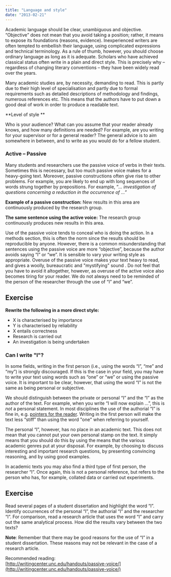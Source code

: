 ```yaml
---
title: "Language and style"
date: "2013-02-21"
---
```


Academic language should be clear, unambiguous and objective. “Objective” does not mean that you avoid taking a position; rather, it means to expose its foundations (reasons, evidence). Inexperienced writers are often tempted to embellish their language, using complicated expressions and technical terminology. As a rule of thumb, however, you should choose ordinary language as long as it is adequate. Scholars who have achieved classical status often write in a plain and direct style. This is precisely why – regardless of changing literary conventions – they have been widely read over the years.

Many academic studies are, by necessity, demanding to read. This is partly due to their high level of specialisation and partly due to formal requirements such as detailed descriptions of methodology and findings, numerous references etc. This means that the authors have to put down a good deal of work in order to produce a readable text.

**Level of style **

Who is your audience? What can you assume that your reader already knows, and how many definitions are needed? For example, are you writing for your supervisor or for a general reader? The general advice is to aim somewhere in between, and to write as you would do for a fellow student.

### **Active – Passive**

Many students and researchers use the passive voice of verbs in their texts. Sometimes this is necessary, but too much passive voice makes for a heavy-going text. Moreover, passive constructions often give rise to other problems. For example, you are likely to end up with long sequences of words strung together by prepositions. For example, “_… investigation of questions concerning a reduction in the occurrence of …”_

**Example of a passive construction:** New results in this area are continuously produced by the research group.

**The same sentence using the active voice:** The research group continuously produces new results in this area.

Use of the passive voice tends to conceal who is doing the action. In a methods section, this is often the norm since the results should be reproducible by anyone. However, there is a common misunderstanding that sentences using the passive voice are more “objective”, because the author avoids saying “I” or “we”. It is sensible to vary your writing style as appropriate. Overuse of the passive voice makes your text heavy to read, and gives a woolly, bureaucratic and "mystifying" sound . Do not feel that you have to avoid it altogether, however, as overuse of the active voice also becomes tiring for your reader. We do not always need to be reminded of the person of the researcher through the use of “I” and “we”.

## Exercise

**Rewrite the following in a more direct style:**

- X is characterised by importance
- Y is characterised by reliability
- X entails correctness
- Research is carried out
- An investigation is being undertaken

### Can I write "I"?

In some fields, writing in the first person (i.e., using the words “I”, “me” and “my”) is strongly discouraged. If this is the case in your field, you may have to write your text using words such as “one” or “we” or using the passive voice. It is important to be clear, however, that using the word “I” is not the same as being personal or subjective.

We should distinguish between the private or personal “I” and the “I” as the author of the text. For example, when you write “I will now explain …”, this is _not_ a personal statement. In most disciplines the use of the authorial “I” is fine in, e.g. [pointers for the reader](/en/writing/language-and-style/flow/). Writing in the first person will make the text less “stiff” than using the word "one" when referring to yourself.

The personal “I”, however, has no place in an academic text. This does not mean that you cannot put your own personal stamp on the text. It simply means that you should do this by using the means that the various academic genres put at your disposal. For example, by choosing to discuss interesting and important research questions, by presenting convincing reasoning, and by using good examples.

In academic texts you may also find a third type of first person, the researcher “I”. Once again, this is not a personal reference, but refers to the person who has, for example, collated data or carried out experiments.

## Exercise

Read several pages of a student dissertation and highlight the word “I”. Identify occurrences of the personal “I”, the authorial “I” and the researcher “I”. For comparison, read a research article that uses the word “I” and carry out the same analytical process. How did the results vary between the two texts?

**Note**: Remember that there may be good reasons for the use of “I” in a student dissertation. These reasons may not be relevant in the case of a research article.

Recommended reading:  
[http://writingcenter.unc.edu/handouts/passive-voice/](http://writingcenter.unc.edu/handouts/passive-voice/)
